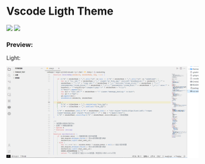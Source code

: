 # Vscode Ligth Theme

![](https://img.shields.io/badge/license-MIT-green) ![](https://img.shields.io/badge/VScode-Theme-green)

### Preview:

Light:

![](./images/light.png)

